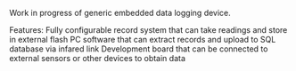 Work in progress of generic embedded data logging device.

Features:
Fully configurable record system that can take readings and store in external flash
PC software that can extract records and upload to SQL database via infared link
Development board that can be connected to external sensors or other devices to obtain data
